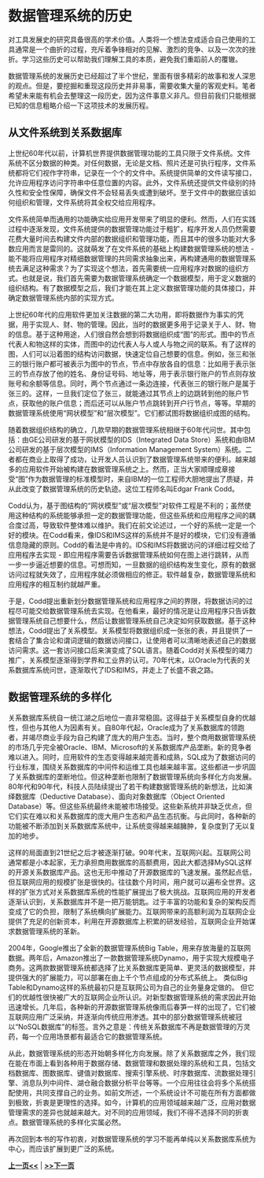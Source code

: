 # 数据管理系统的历史

对工具发展史的研究具备很高的学术价值。人类将一个想法变成适合自己使用的工具通常是一个曲折的过程，充斥着争锋相对的见解、激烈的竞争、以及一次次的挫折。学习这些历史可以帮助我们理解工具的本质，避免我们重蹈前人的覆辙。

数据管理系统的发展历史已经超过了半个世纪，里面有很多精彩的故事和发人深思的观点。但是，要挖掘和重现这段历史并非易事，需要收集大量的客观史料。笔者希望未来能有机会去整理这一段历史，因为这件事意义非凡。但目前我们只能根据已知的信息粗略介绍一下这项技术的发展历程。

## 从文件系统到关系数据库

上世纪60年代以前，计算机世界提供数据管理功能的工具只限于文件系统。文件系统不区分数据的种类。对任何数据，无论是文档、照片还是可执行程序，文件系统都将它们视作字符串，记录在一个个的文件中。系统提供简单的文件读写接口，允许应用程序访问字符串中任意位置的内容。此外，文件系统还提供文件级别的持久性和安全性保障，确保文件不会轻易丢失或遭到破坏。至于文件中的数据应该如何组织和管理，文件系统将其全权交给应用程序。

文件系统简单而通用的功能确实给应用开发带来了明显的便利。然而，人们在实践过程中逐渐发现，文件系统提供的数据管理功能过于粗犷，程序开发人员仍然需要花费大量时间去构建文件内部的数据组织和管理功能，而且其中的很多功能对大多数应用而言是雷同的。这就萌发了在文件系统的基础上构建数据管理系统的想法 - 能不能将应用程序对精细数据管理的共同需求抽象出来，再构建通用的数据管理系统去满足这种需求？为了实现这个想法，首先需要统一应用程序对数据的组织方式。也就是说，我们首先需要为数据管理系统确定一个数据模型，用于定义数据的组织结构。有了数据模型之后，我们才能在其上定义数据管理功能的具体接口，并确定数据管理系统内部的实现方式。

上世纪60年代的应用软件更加关注数据的第二大功用，即将数据作为事实的凭据，用于实现人、财、物的管理。因此，当时的数据更多用于记录关于人、财、物的信息。基于这种用途，人们很自然会想到将数据组织成“图”的形式。图中的节点代表人和物这样的实体，而图中的边代表人与人或人与物之间的联系。有了这样的图，人们可以沿着图的结构访问数据，快速定位自己想要的信息。例如，张三和张三的银行账户都可被表示为图中的节点，节点中存放各自的信息：比如用于表示张三的节点存放了他的姓名、身份证号码、地址等，用于表示银行账户的节点则存放账号和余额等信息。同时，两个节点通过一条边连接，代表张三的银行账户是属于张三的。这样，一旦我们定位了张三，就能通过其节点上的边跳转到他的账户节点，获取他的账户信息；而后还可以从账户节点跳转到开户行节点，等等。早期的数据管理系统使用“网状模型”和“层次模型”。它们都试图将数据组织成图的结构。

随着数据组织结构的确立，几款早期的数据管理系统相继于60年代问世。其中包括：由GE公司研发的基于网状模型的IDS（Integrated Data Store）系统和由IBM公司研发的基于层次模型的IMS（Information Management System）系统。二者都在商业上取得了成功，让开发人员认识到了数据管理系统带来的便利。越来越多的应用软件开始被构建在数据管理系统之上。然而，正当大家顺理成章接受“图”作为数据管理的标准模型时，来自IBM的一位工程师大胆地提出了质疑，并从此改变了数据管理系统的历史轨迹。这位工程师名叫Edgar Frank Codd。

Codd认为，基于图结构的“网状模型”或“层次模型”对软件工程是不利的；虽然使用这种结构的系统能够承担一定的数据管理功能，但这些系统和应用程序之间的耦合度过高，导致软件整体难以维护。我们在前文论述过，一个好的系统一定是一个好的模块。在Codd看来，像IDS和IMS这样的系统并不是好的模块，它们没有遵循信息隐藏的原则。Codd的看法是中肯的。IDS和IMS将数据访问的详细过程交给了应用程序去实现 - 即应用程序需要告诉数据管理系统如何在图上进行跳转，从而一步一步逼近想要的信息。可想而知，一旦数据的组织结构发生变化，原有的数据访问过程就失效了，应用程序就必须做相应的修正。软件越复杂，数据管理系统和应用程序的相互制约就越严重。

于是，Codd提出重新划分数据管理系统和应用程序之间的界限，将数据访问的过程尽可能交给数据管理系统去实现。在他看来，最好的情况是让应用程序只告诉数据管理系统自己想要什么，然后让数据管理系统自己决定如何获取数据。基于这种想法，Codd提出了关系模型。关系模型将数据组织成一张张的表，并且提供了一套结合了集合论和谓词逻辑的数据访问接口，让使用者可以清晰地表述自己的数据访问需求。这一套访问接口后来演变成了SQL语言。随着Codd对关系模型的竭力推广，关系模型逐渐得到学界和工业界的认可。70年代末，以Oracle为代表的关系数据库系统问世，逐渐取代了IDS和IMS，并走上了长盛不衰之路。

## 数据管理系统的多样化

关系数据库系统自一统江湖之后地位一直非常稳固。这得益于关系模型自身的优越性，但也与其他人为因素有关。自80年代起，Oracle成为了关系数据库的领跑者，并竭尽商业手段为自己构建了庞大的用户生态。当时，整个商用数据管理系统的市场几乎完全被Oracle、IBM、Microsoft的关系数据库产品垄断。新的竞争者难以进入。同时，应用软件的生态变得越来越完善和成熟，SQL成为了数据访问的行业标准，围绕关系数据库的中间件和运维工具也越来越丰富。这些都进一步巩固了关系数据库的垄断地位。但这种垄断也限制了数据管理系统向多样化方向发展。80年代和90年代，科技人员陆续提出了若干构建数据管理系统的新想法，比如演绎数据库（Deductive Database）、面向对象数据库（Object Oriented Database）等。但这些系统最终未能被市场接受。这些新系统并非缺乏优点，但它们实在难以和关系数据库的庞大用户生态和产品生态抗衡。与此同时，各种新的功能被不断添加到关系数据库系统中，让系统变得越来越臃肿，复杂度到了无以复加的地步。

这样的局面直到21世纪之后才被逐渐打破。90年代末，互联网兴起。互联网公司通常都是小本起家，无力承担商用数据库的高额费用，因此大都选择MySQL这样的开源关系数据库产品。这也无形中推动了开源数据库的飞速发展。虽然起点低，但互联网应用的规模扩张是很快的。往往数个月时间，用户就可以遍布全世界。这样的扩张方式对关系数据库系统的性能扩展提出了极大挑战。互联网应用的开发者逐渐认识到，关系数据库并不是一把万能钥匙。过于丰富的功能和复杂的架构反而变成了它的负担，限制了系统横向扩展能力。互联网带来的高额利润为互联网企业提供了充足的创新资本，利用在开源数据库上积累的研发经验，互联网企业开始谋求数据管理系统的革新。

2004年，Google推出了全新的数据管理系统Big Table，用来存放海量的互联网数据。两年后，Amazon推出了一款数据管理系统Dynamo，用于实现大规模电子商务。这两款数据管理系统都选择了比关系数据库更简单、更灵活的数据模型，并提供强大的扩展能力，可以部署在由上千个节点组成的分布式系统上。 类似Big Table和Dynamo这样的系统最初只是互联网公司为自己的业务量身定做的。 但它们的优越性很快被广大的互联网企业所认识。对新型数据管理系统的需求因此开始迅速增长。几年后，各种新的开源数据管理系统像雨后春笋一样的出现了，它们被互联网应用广泛采纳，并逐渐向传统应用渗透。其中的部分数据管理系统被冠以“NoSQL数据库”的标签。言外之意是：传统关系数据库不再是数据管理的万灵药，每一个应用场景都有最适合它的数据管理系统。

从此，数据管理系统的形态开始朝多样化方向发展。除了关系数据库之外，我们现在能在市面上看到各种用于数据存储、数据管理和数据处理的系统和工具，包括文档数据库、图数据库、键值对数据库、搜索引擎系统、时序数据库、流数据处理引擎、消息队列中间件、湖仓融合数据分析平台等等。一个应用往往会将多个系统搭配使用，共同支撑自己的业务。如前文所述，一个系统设计不可能在所有方面都做到极致，折衷是更理性的选择。如今，计算机的应用领域越来越广泛，应用对数据管理需求的差异也就越来越大。对不同的应用领域，我们不得不选择不同的折衷点。数据管理系统的多样化实属必然。

再次回到本书的写作初衷，对数据管理系统的学习不能再单纯以关系数据库系统为中心，而应该扩展到更广泛的系统。

[**上一页<<**](chapter1.2.md) | [**>>下一页**](chapter1.4.md)
